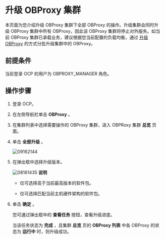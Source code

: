 升级 OBProxy 集群 
==================================

本页面为您介绍升级 OBProxy 集群下全部 OBProxy 的操作。升级集群会同时升级 OBProxy 集群中所有 OBProxy，因此该 OBProxy 集群将停止对外服务。如当前 OBProxy 集群已承载业务，建议根据您当前配置的负载均衡，通过 [升级 OBProxy](../8.obproxy/5.upgrade-obproxy.md) 的方式分批升级集群中的 OBProxy。

前提条件 
-------------------------

当前登录 OCP 的用户为 OBPROXY_MANAGER 角色。

操作步骤 
-------------------------

1. 登录 OCP。

   

2. 在左侧导航栏单击 **OBProxy** 。

   

3. 在集群列表中选择需要操作的 OBProxy 集群，进入 OBPRoxy 集群 **总览** 页面。

   

4. 单击 **全部升级** 。

   ![09162144](https://help-static-aliyun-doc.aliyuncs.com/assets/img/zh-CN/4963922361/p327469.png)
   

5. 在弹出框中选择升级版本。

   ![08161435](https://help-static-aliyun-doc.aliyuncs.com/assets/img/zh-CN/4963922361/p304959.png)
   **说明**

   
   * 仅可选择高于当前最高版本的软件包。

     
   
   * 仅可选择匹配当前主机硬件架构的软件包。

     
   

   
   

6. 单击 **确定** 。

   您可通过弹出框中的 **查看任务** 按钮，查看升级进度。

   当该任务状态为 **完成** ，且集群 **总览** 页的 **OBProxy 列表** 中各 OBProxy 的状态为 **运行中** 时，则升级成功。
   



